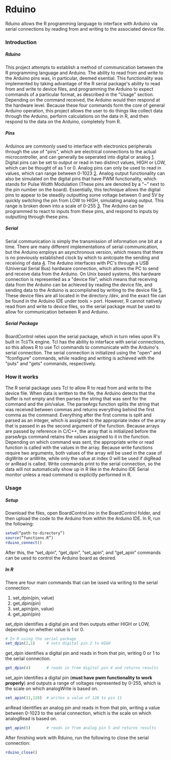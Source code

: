 # Rduino

Rduino allows the R programming language to interface with Arduino via serial connections by reading from and writing to the associated device file.

### Introduction

##### Rduino 
This project attempts to establish a method of communication between the R programming language and Arduino. The ability to read from and write to the Arduino pins was, in particular, deemed esential. This functionality was implemented by taking advantage of the R serial package's ability to read from and write to device files, and programming the Arduino to expect commands of a particular format, as described in the "Usage" section. Depending on the command received, the Arduino would then respond at the hardware level. Because these four commands form the core of general Arduino operation, this project allows the user to do things like collect data through the Arduino, perform calculations on the data in R, and then respond to the data on the Arduino, completely from R.

##### Pins
Arduinos are commonly used to interface with electronics peripherals through the use of "pins", which are electrical connections to the actual microcontroller, and can generally be seperated into digital or analog [1]. Digital pins can be set to output or read in two distinct values, HIGH or LOW, which can be thought of as 1 or 0. Analog pins can only be used to read in values, which can range between 0-1023 [2]. Analog output functionality can also be simulated on the digital pins that have PWM functionality, which stands for Pulse Width Modulation (These pins are denoted by a “~” next to the pin number on the board). Essentially, this technique allows the digital pins to appear to be steadily outputting some voltage between 0 and 5V by quickly switching the pin from LOW to HIGH, simulating analog output. This range is broken down into a scale of 0-255 [3]. The Arduino can be programmed to react to inputs from these pins, and respond to inputs by outputting through these pins.

##### Serial
Serial communication is simply the transmission of information one bit at a time. There are many different implementations of serial communication, but the Arduino employs an asynchronous version, which means that there is no previously established clock by which to anitcipate the sending and receiving of data [4]. The Arduino interfaces with PC's through a USB (Universal Serial Bus) hardware connection, which allows the PC to send and receive data from the Arduino. On Unix based systems, this hardware connection is represented as a "device file", which means that receiving data from the Arduino can be achieved by reading the device file, and sending data to the Arduino is accomplished by writing to the device file [5]. These device files are all located in the directory */dev*, and the exact file can be found in the Arduino IDE under tools > port. However, R cannot natively read from and write to device files, so the serial package must be used to allow for communication between R and Arduino.

##### Serial Package
BoardControl relies upon the serial package, which in turn relies upon R's built in Tcl/Tk engine. Tcl has the ability to interface with serial connections, so this allows R to use Tcl commands to communicate with the Arduino's serial connection. The serial connection is initialized using the "open" and "fconfigure" commands, while reading and writing is achieved with the "puts" and "gets" commands, respectively.

### How it works
The R serial package uses Tcl to allow R to read from and write to the device file. When data is written to the file, the Arduino detects that the buffer is not empty and then parses the string that was sent for the command and the pin/value. The parseArgs function splits the string that was received between commas and returns everything behind the first comma as the command. Everything after the first comma is split and parsed as an integer, which is assigned to the appropriate index of the array that is passed in as the second argument of the function. Because arrays are passed by reference in C/C++, the array that is initialized before the parseArgs command retains the values assigned to it in the function. Depending on which command was sent, the appropriate write or read function is called with the values in the array. Because write functions require two arguments, both values of the array will be used in the case of digWrite or anWrite, while only the value at index 0 will be used if digRead or anRead is called. Write commands print to the serial connection, so the data will not automatically show up in R like in the Arduino IDE Serial monitor unless a read command is explicitly performed in R.

### Usage

##### Setup
Download the files, open BoardControl.ino in the BoardControl folder, and then upload the code to the Arduino from within the Arduino IDE. In R, run the following:
```R
setwd(“path-to-directory”) 
source(“functions.R”)
rduino_connect()
```
After this, the “set_dpin”, “get_dpin”, “set_apin”, and “get_apin” commands can be uesd to control the Arduino board as desired.

##### In R
There are four main commands that can be issed via writing to the serial connection:
1. set_dpin(pin, value)
2. get_dpin(pin)
3. set_apin(pin, value)
4. get_apin(pin)

set_dpin identifies a digital pin and then outputs either HIGH or LOW, depending on whether value is 1 or 0.
```R 
# In R using the serial package
set_dpin(2,1)     # sets digital pin 2 to HIGH
```
get_dpin identifies a digital pin and reads in from that pin, writing 0 or 1 to the serial connection.
```R
get_dpin(4)       # reads in from digital pin 4 and returns results
```
set_apin identifies a digital pin (**must have pwm functionality to work properly**) and outputs a range of voltages represented by 0-255, which is the scale on which analogWrite is based on.
```R
set_apin(11,128)  # writes a value of 128 to pin 11
```
anRead identifies an analog pin and reads in from that pin, writing a value between 0-1023 to the serial connection, which is the scale on which analogRead is based on.
```R
get_apin(5)       # reads in from analog pin 5 and returns results
```
After finishing work with Rduino, run the following to close the serial connection:
```R
rduino_close()    
```

[1]: https://www.arduino.cc/en/Reference/Board
[2]: https://www.arduino.cc/en/Tutorial/AnalogInputPins
[3]: https://www.arduino.cc/en/Tutorial/PWM
[4]: https://learn.sparkfun.com/tutorials/serial-communication
[5]: http://tldp.org/HOWTO/Text-Terminal-HOWTO-7.html